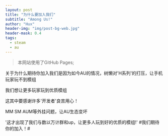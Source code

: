 ```yaml
---
layout: post
title: "为什么要加入我们"
subtitle: "Among Us!"
author: "Hux"
header-img: "img/post-bg-web.jpg"
header-mask: 0.4
tags:
  - steam
  - au
---
```


> 本网站使用了GitHub Pages;

关于为什么期待你加入我们是因为如今AU的情况，树懒对'H系列'的打压，让手机玩家玩不到模组

我们想让更多玩家玩到优质模组

这其中要感谢许多'开发者'良苦用心！

MM SM AUM等外挂问题，让AU生态变坏

'这才出现了我们与数以万计群和up，让更多人玩到好的优质的模组!'
#我们期待你的加入！#
